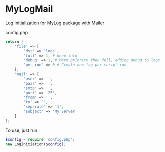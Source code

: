 # MyLogMail
Log Initialization for MyLog package with Mailer

config.php
```php
return [
    'file' => [
        'dst' => 'logs',
        'full' => 1, # keep info
        'debug' => 1, # More priority then full, adding debug to logs
        'per_run' => 0 # Create new log per script run
    ],
    'mail' => [
        'user' => '',
        'pass' => '',
        'smtp' => '',
        'port' => '25',
        'from' => '',
        'to' => '',
        'separate' => '1',
        'subject' => 'My Server'
    ]
];
```
To use, just run
```php
$config = require 'config.php';
new LogInitiation($config);
```
